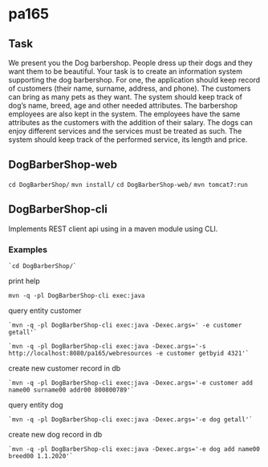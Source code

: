 pa165
=====

Task
----

We present you the Dog barbershop. People dress up their dogs and they want them to be beautiful. Your task is to create an information system supporting the dog barbershop. For one, the application should keep record of customers (their name, surname, address, and phone). The customers can bring as many pets as they want. The system should keep track of dog’s name, breed, age and other needed attributes. The barbershop employees are also kept in the system. The employees have the same attributes as the customers with the addition of their salary. The dogs can enjoy different services and the services must be treated as such. The system should keep track of the performed service, its length and price.

DogBarberShop-web
-----------------
`cd DogBarberShop/`
`mvn install/`
`cd DogBarberShop-web/`
`mvn tomcat7:run`

DogBarberShop-cli
-----------------

Implements REST client api using in a maven module using CLI.

### Examples
~~~~
`cd DogBarberShop/`
~~~~

print help
~~~~
mvn -q -pl DogBarberShop-cli exec:java
~~~~
query entity customer
~~~~
`mvn -q -pl DogBarberShop-cli exec:java -Dexec.args=' -e customer getall'`
~~~~
~~~~
`mvn -q -pl DogBarberShop-cli exec:java -Dexec.args='-s http://localhost:8080/pa165/webresources -e customer getbyid 4321'`
~~~~
create new customer record in db
~~~~
`mvn -q -pl DogBarberShop-cli exec:java -Dexec.args='-e customer add name00 surname00 addr00 800800789'`
~~~~
query entity dog
~~~~
`mvn -q -pl DogBarberShop-cli exec:java -Dexec.args='-e dog getall'`
~~~~
create new dog record in db
~~~~
`mvn -q -pl DogBarberShop-cli exec:java -Dexec.args='-e dog add name00 breed00 1.1.2020'`
~~~~
